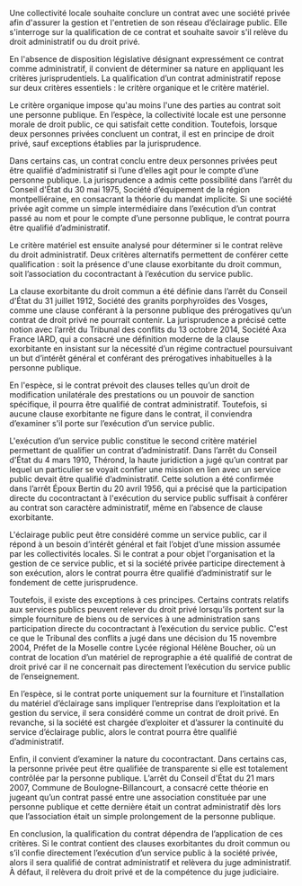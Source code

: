 Une collectivité locale souhaite conclure un contrat avec une société privée afin d'assurer la gestion et l'entretien de son réseau d’éclairage public. Elle s'interroge sur la qualification de ce contrat et souhaite savoir s'il relève du droit administratif ou du droit privé.

En l'absence de disposition législative désignant expressément ce contrat comme administratif, il convient de déterminer sa nature en appliquant les critères jurisprudentiels. La qualification d’un contrat administratif repose sur deux critères essentiels : le critère organique et le critère matériel.

Le critère organique impose qu'au moins l'une des parties au contrat soit une personne publique. En l’espèce, la collectivité locale est une personne morale de droit public, ce qui satisfait cette condition. Toutefois, lorsque deux personnes privées concluent un contrat, il est en principe de droit privé, sauf exceptions établies par la jurisprudence.

Dans certains cas, un contrat conclu entre deux personnes privées peut être qualifié d’administratif si l’une d’elles agit pour le compte d’une personne publique. La jurisprudence a admis cette possibilité dans l’arrêt du Conseil d'État du 30 mai 1975, Société d’équipement de la région montpelliéraine, en consacrant la théorie du mandat implicite. Si une société privée agit comme un simple intermédiaire dans l’exécution d’un contrat passé au nom et pour le compte d’une personne publique, le contrat pourra être qualifié d’administratif.

Le critère matériel est ensuite analysé pour déterminer si le contrat relève du droit administratif. Deux critères alternatifs permettent de conférer cette qualification : soit la présence d'une clause exorbitante du droit commun, soit l’association du cocontractant à l’exécution du service public.

La clause exorbitante du droit commun a été définie dans l’arrêt du Conseil d'État du 31 juillet 1912, Société des granits porphyroïdes des Vosges, comme une clause conférant à la personne publique des prérogatives qu’un contrat de droit privé ne pourrait contenir. La jurisprudence a précisé cette notion avec l’arrêt du Tribunal des conflits du 13 octobre 2014, Société Axa France IARD, qui a consacré une définition moderne de la clause exorbitante en insistant sur la nécessité d’un régime contractuel poursuivant un but d’intérêt général et conférant des prérogatives inhabituelles à la personne publique.

En l'espèce, si le contrat prévoit des clauses telles qu’un droit de modification unilatérale des prestations ou un pouvoir de sanction spécifique, il pourra être qualifié de contrat administratif. Toutefois, si aucune clause exorbitante ne figure dans le contrat, il conviendra d’examiner s'il porte sur l’exécution d’un service public.

L'exécution d’un service public constitue le second critère matériel permettant de qualifier un contrat d’administratif. Dans l’arrêt du Conseil d'État du 4 mars 1910, Thérond, la haute juridiction a jugé qu’un contrat par lequel un particulier se voyait confier une mission en lien avec un service public devait être qualifié d’administratif. Cette solution a été confirmée dans l’arrêt Époux Bertin du 20 avril 1956, qui a précisé que la participation directe du cocontractant à l'exécution du service public suffisait à conférer au contrat son caractère administratif, même en l’absence de clause exorbitante.

L'éclairage public peut être considéré comme un service public, car il répond à un besoin d’intérêt général et fait l’objet d’une mission assumée par les collectivités locales. Si le contrat a pour objet l'organisation et la gestion de ce service public, et si la société privée participe directement à son exécution, alors le contrat pourra être qualifié d’administratif sur le fondement de cette jurisprudence.

Toutefois, il existe des exceptions à ces principes. Certains contrats relatifs aux services publics peuvent relever du droit privé lorsqu’ils portent sur la simple fourniture de biens ou de services à une administration sans participation directe du cocontractant à l’exécution du service public. C'est ce que le Tribunal des conflits a jugé dans une décision du 15 novembre 2004, Préfet de la Moselle contre Lycée régional Hélène Boucher, où un contrat de location d’un matériel de reprographie a été qualifié de contrat de droit privé car il ne concernait pas directement l’exécution du service public de l’enseignement.

En l’espèce, si le contrat porte uniquement sur la fourniture et l’installation du matériel d’éclairage sans impliquer l’entreprise dans l’exploitation et la gestion du service, il sera considéré comme un contrat de droit privé. En revanche, si la société est chargée d’exploiter et d’assurer la continuité du service d’éclairage public, alors le contrat pourra être qualifié d’administratif.

Enfin, il convient d’examiner la nature du cocontractant. Dans certains cas, la personne privée peut être qualifiée de transparente si elle est totalement contrôlée par la personne publique. L’arrêt du Conseil d'État du 21 mars 2007, Commune de Boulogne-Billancourt, a consacré cette théorie en jugeant qu’un contrat passé entre une association constituée par une personne publique et cette dernière était un contrat administratif dès lors que l’association était un simple prolongement de la personne publique.

En conclusion, la qualification du contrat dépendra de l’application de ces critères. Si le contrat contient des clauses exorbitantes du droit commun ou s’il confie directement l’exécution d’un service public à la société privée, alors il sera qualifié de contrat administratif et relèvera du juge administratif. À défaut, il relèvera du droit privé et de la compétence du juge judiciaire.